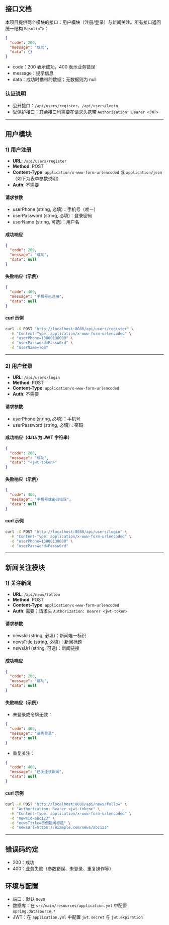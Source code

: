 ## 接口文档

本项目提供两个模块的接口：用户模块（注册/登录）与新闻关注。所有接口返回统一结构 `Result<T>`：

```json
{
  "code": 200,
  "message": "成功",
  "data": {}
}
```

- code：200 表示成功，400 表示业务错误
- message：提示信息
- data：成功时携带的数据；无数据则为 null

### 认证说明
- 公开接口：`/api/users/register`、`/api/users/login`
- 受保护接口：其余接口均需要在请求头携带 `Authorization: Bearer <JWT>`

---

## 用户模块

### 1) 用户注册
- **URL**: `/api/users/register`
- **Method**: POST
- **Content-Type**: `application/x-www-form-urlencoded` 或 `application/json`（如下为表单参数说明）
- **Auth**: 不需要

#### 请求参数
- userPhone (string, 必填)：手机号（唯一）
- userPassword (string, 必填)：登录密码
- userName (string, 可选)：用户名

#### 成功响应
```json
{
  "code": 200,
  "message": "成功",
  "data": null
}
```

#### 失败响应（示例）
```json
{
  "code": 400,
  "message": "手机号已注册",
  "data": null
}
```

#### curl 示例
```bash
curl -X POST "http://localhost:8080/api/users/register" \
  -H "Content-Type: application/x-www-form-urlencoded" \
  -d "userPhone=13800138000" \
  -d "userPassword=Passw0rd" \
  -d "userName=Tom"
```

---

### 2) 用户登录
- **URL**: `/api/users/login`
- **Method**: POST
- **Content-Type**: `application/x-www-form-urlencoded`
- **Auth**: 不需要

#### 请求参数
- userPhone (string, 必填)：手机号
- userPassword (string, 必填)：密码

#### 成功响应（data 为 JWT 字符串）
```json
{
  "code": 200,
  "message": "成功",
  "data": "<jwt-token>"
}
```

#### 失败响应（示例）
```json
{
  "code": 400,
  "message": "手机号或密码错误",
  "data": null
}
```

#### curl 示例
```bash
curl -X POST "http://localhost:8080/api/users/login" \
  -H "Content-Type: application/x-www-form-urlencoded" \
  -d "userPhone=13800138000" \
  -d "userPassword=Passw0rd"
```

---

## 新闻关注模块

### 1) 关注新闻
- **URL**: `/api/news/follow`
- **Method**: POST
- **Content-Type**: `application/x-www-form-urlencoded`
- **Auth**: 需要；请求头 `Authorization: Bearer <jwt-token>`

#### 请求参数
- newsId (string, 必填)：新闻唯一标识
- newsTitle (string, 必填)：新闻标题
- newsUrl (string, 可选)：新闻链接

#### 成功响应
```json
{
  "code": 200,
  "message": "成功",
  "data": null
}
```

#### 失败响应（示例）
- 未登录或令牌无效：
```json
{
  "code": 400,
  "message": "请先登录",
  "data": null
}
```

- 重复关注：
```json
{
  "code": 400,
  "message": "已关注该新闻",
  "data": null
}
```

#### curl 示例
```bash
curl -X POST "http://localhost:8080/api/news/follow" \
  -H "Authorization: Bearer <jwt-token>" \
  -H "Content-Type: application/x-www-form-urlencoded" \
  -d "newsId=abc123" \
  -d "newsTitle=示例新闻标题" \
  -d "newsUrl=https://example.com/news/abc123"
```

---

## 错误码约定
- 200：成功
- 400：业务失败（参数错误、未登录、重复操作等）

## 环境与配置
- 端口：默认 `8080`
- 数据库：在 `src/main/resources/application.yml` 中配置 `spring.datasource.*`
- JWT：在 `application.yml` 中配置 `jwt.secret` 与 `jwt.expiration`


